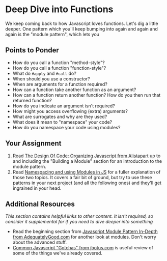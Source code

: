 # Deep Dive into Functions

We keep coming back to how Javascript loves functions.  Let's dig a little deeper.  One pattern which you'll keep bumping into again and again and again is the "module pattern", which lets you 

## Points to Ponder

* How do you call a function "method-style"?
* How do you call a function "function-style"?
* What do `#apply` and `#call` do?
* When should you use a constructor?
* When are arguments for a function required?
* How can a function take another function as an argument?
* How can a function return another function?  How do you then run that returned function?
* How do you indicate an argument isn't required?
* How might you access overflowing (extra) arguments?
* What are surrogates and why are they used?
* What does it mean to "namespace" your code?
* How do you namespace your code using modules? 

## Your Assignment

1. Read  [The Design Of Code: Organizing Javascript from Alistapart](http://alistapart.com/article/the-design-of-code-organizing-javascript) up to and including the "Building a Module" section for an introduction to the module pattern.
2. Read [Namespacing and using Modules in JS](http://www.codethinked.com/preparing-yourself-for-modern-javascript-development) for a fuller explanation of those two topics.  It covers a fair bit of ground, but try to use these patterns in your next project (and all the following ones) and they'll get ingrained in your head.

## Additional Resources

*This section contains helpful links to other content. It isn't required, so consider it supplemental for if you need to dive deeper into something*

* Read the beginning section from [Javascript Module Pattern In-Depth from AdequatelyGood.com](http://www.adequatelygood.com/2010/3/JavaScript-Module-Pattern-In-Depth) for another look at modules.  Don't worry about the advanced stuff.
* [Common Javascript "Gotchas" from jbotus.com](http://www.jblotus.com/2013/01/13/common-javascript-gotchas/) is useful review of some of the things we've already covered.
